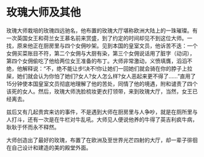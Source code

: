# 玫瑰大师及其他

玫瑰大师栽培的玫瑰四远驰名，他布置的玫瑰大厅堪称欧洲大陆上的一珠璀璨。有一次英国女王和荷兰女王慕名前来赏盛，到了约定的时间却见不到这位大师。一找，原来他正在厨房里与四个女佣吵架。见到本国的皇室文员，他诉苦不迭：一个女佣买菜账目不符，第二个女佣与大厨有染，第三个女佣说话用了脏字（动词），第四个女佣偷吃了他给两位女王准备的布丁。大师非常激动，义愤填膺，滔滔不绝，他解释说：“不，绝不能让步!决不!你让她们一回她们就会骑在你的脖子上拉屎，她们就会认为你怕了她们?女人?女人怎么样?女人恶起来更不得了……”直用了15分钟使本国皇室文员彻底地理解了他的苦处，同情了他的境遇，附和谴责了四个该死的女人。然后，玫瑰大师洗脸梳妆更衣打领带，来到玫瑰大厅，当然，女王已经离去。 

兹后又有几起贵宾来访的事件，不是遇到大师在厨房里与人争吵，就是在厕所里与人打斗，还有一次是在牛栏对牛乱吼。大师见人便说他养的牛得了英吉利疯牛病，耿耿于怀而永不释然。 

大师创造出了最好的玫瑰，布置了在欧洲及至世界光芒四射的大厅，却一辈子徘徊在自己设计和建造的美的殿堂外面。
 